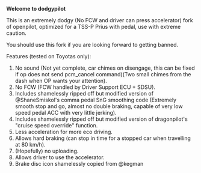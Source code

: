 **Welcome to dodgypilot**

This is an extremely dodgy (No FCW and driver can press accelerator) fork of openpilot, optimized for a TSS-P Prius with pedal, use with extreme caution.

You should use this fork if you are looking forward to getting banned.

Features (tested on Toyotas only):
1. No sound (Not yet complete, car chimes on disengage, this can be fixed if op does not send pcm_cancel command)(Two small chimes from the dash when OP wants your attention).
2. No FCW (FCW handled by Driver Support ECU + SDSU).
3. Includes shamelessly ripped off but modified version of @ShaneSmiskol's comma pedal SnG smoothing code (Extremely smooth stop and go, almost no double braking, capable of very low speed pedal ACC with very little jerking).
4. Includes shamelessly ripped off but modified version of dragonpilot's "cruise speed override" function.
5. Less acceleration for more eco driving.
6. Allows hard braking (can stop in time for a stopped car when travelling at 80 km/h).
7. (Hopefully) no uploading.
8. Allows driver to use the accelerator.
9. Brake disc icon shamelessly copied from @kegman